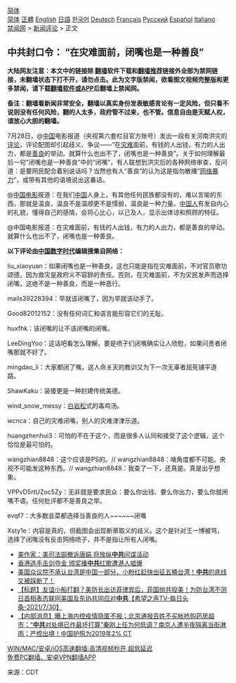  <!-- 面包屑导航 --> <div class="breadcrumb"><!-- GTranslate: https://gtranslate.io/ -->  <div class="switcher notranslate">  <div class="selected">  <a href="#" onclick="return false;"> 简体</a>  </div>  <div class="option">  <a href="https://www.bannedbook.org" onclick="doGTranslate('zh-CN|zh-CN');jQuery('div.switcher div.selected a').html(jQuery(this).html());return false;" title="简体中文" class="nturl selected"> 简体</a>  <a href="https://www.bannedbook.org/zh-tw/" onclick="doGTranslate('zh-CN|zh-TW');jQuery('div.switcher div.selected a').html(jQuery(this).html());return false;" title="繁體中文" class="nturl"> 正體</a>  <a href="https://www.bannedbook.org/en/" onclick="doGTranslate('zh-CN|en');jQuery('div.switcher div.selected a').html(jQuery(this).html());return false;" title="English" class="nturl"> English</a>  <a href="https://www.bannedbook.org/ja/" onclick="doGTranslate('zh-CN|ja');jQuery('div.switcher div.selected a').html(jQuery(this).html());return false;" title="日本語" class="nturl"> 日語</a>  <a href="https://www.bannedbook.org/ko/" onclick="doGTranslate('zh-CN|ko');jQuery('div.switcher div.selected a').html(jQuery(this).html());return false;" title="한국어" class="nturl"> 한국어</a>  <a href="https://www.bannedbook.org/de/" onclick="doGTranslate('zh-CN|de');jQuery('div.switcher div.selected a').html(jQuery(this).html());return false;" title="Deutsch" class="nturl"> Deutsch</a>  <a href="https://www.bannedbook.org/fr/" onclick="doGTranslate('zh-CN|fr');jQuery('div.switcher div.selected a').html(jQuery(this).html());return false;" title="Français" class="nturl"> Français</a>  <a href="https://www.bannedbook.org/ru/" onclick="doGTranslate('zh-CN|ru');jQuery('div.switcher div.selected a').html(jQuery(this).html());return false;" title="Русский" class="nturl"> Русский</a>  <a href="https://www.bannedbook.org/es/" onclick="doGTranslate('zh-CN|es');jQuery('div.switcher div.selected a').html(jQuery(this).html());return false;" title="Español" class="nturl"> Español</a>  <a href="https://www.bannedbook.org/it/" onclick="doGTranslate('zh-CN|it');jQuery('div.switcher div.selected a').html(jQuery(this).html());return false;" title="Italiano" class="nturl"> Italiano</a>  </div>  </div>      <div class='breadcrumb-sub'><!-- Breadcrumb NavXT 6.3.0 --> <a href="https://www.bannedbook.org/" class="home">禁闻网</a> &gt; <a href="https://www.bannedbook.org/bnews/comments/" class="category">新闻评论</a> &gt; 正文</div></div><h2>中共封口令： “在灾难面前，闭嘴也是一种善良”</h2> <p class="notice"><b>大陆网友注意：本文中的链接除 <a href="https://github.com/bannedbook/fanqiang" >翻墙</a>软件下载和<a href="https://github.com/killgcd/justmysocks/blob/master/README.md">翻墙推荐</a>链接外全部为禁网链接，未翻墙状态下打不开，请勿点击。此为文字版禁闻，欲看图文视频完整版和更多禁闻，请下载<a href="https://github.com/bannedbook/fanqiang">翻墙软件或APP</a>后翻墙上禁闻网。</p><p>备注：翻墙看新闻非常安全，翻墙以真实身份发表敏感言论有一定风险，但只看不说则没有任何风险，翻的人太多，政府管不过来，也不管。信息自由是天赋人权，请放心大胆的翻墙。</b></p>  <div class="entry"> <p>7月28日，@<span class='wp_keywordlink_affiliate'><a href="https://www.bannedbook.org/" title="中国" target="_blank">中国</a></span>电影报道（央视第六套栏目官方账号）发出一段有关河南洪灾的<span class='wp_keywordlink_affiliate'><a href="https://www.bannedbook.org/bnews/comments/" title="新闻评论" target="_blank">评论</a></span>，评论配图却引起歧义、争议——“在<a href="https://www.bannedbook.org/bnews/tag/%E7%81%BE%E9%9A%BE/" class="st_tag internal_tag" rel="tag" title="标签 灾难 下的日志">灾难</a>面前，有钱的人出钱，有力的人出力，都是<a href="https://www.bannedbook.org/bnews/tag/%E5%96%84%E8%89%AF/" class="st_tag internal_tag" rel="tag" title="标签 善良 下的日志">善良</a>的举动。就算什么也出不了，闭嘴也是一种善良”。关于如何理解最后一句“闭嘴也是一种善良”中的“闭嘴”，有人联想到洪灾后的各种网络审查，反问道：是要网民配合着别说话吗？当然也有人“善良”的认为这是指勿散播“<a href="https://www.bannedbook.org/bnews/tag/%e7%bd%91%e7%bb%9c%e6%9a%b4%e5%8a%9b/" class="st_tag internal_tag" rel="tag" title="标签 网络暴力 下的日志">网络暴力</a>”，或带有其他的语境说出这番话。</p> <p>@<a href="https://www.bannedbook.org/bnews/tag/%E4%B8%AD%E5%9B%BD%E7%94%B5%E5%BD%B1/" class="st_tag internal_tag" rel="tag" title="标签 中国电影 下的日志">中国电影</a>报道：在我们<a href="https://www.bannedbook.org/bnews/tag/%E4%B8%AD%E5%9B%BD/" class="st_tag internal_tag" rel="tag" title="标签 中国 下的日志">中国</a>人身上，有其他任何民族都没有的，难以言喻的东西，那就是温良，温良不是温顺更不是懦弱，温良是一种力量。<a href="https://www.bannedbook.org/bnews/tag/%e4%b8%ad%e5%9b%bd%e4%ba%ba/" class="st_tag internal_tag" rel="tag" title="标签 中国人 下的日志">中国人</a>有发自内心的礼貌，懂得自己的感情，会将心比心，以己及人，显示出体谅和照顾的特征。</p> <p>@中国电影报道：在灾难面前，有钱的人出钱，有力的人出力，都是善良的举动。就算什么也出不了，闭嘴也是一种善良。</p> <p><strong>以下评论由<a href="https://www.bannedbook.org/bnews/tag/%e4%b8%ad%e5%9b%bd%e6%95%b0%e5%ad%97%e6%97%b6%e4%bb%a3/" class="st_tag internal_tag" rel="tag" title="标签 中国数字时代 下的日志">中国数字时代</a>编辑搜集自网络：</strong></p> <p>liu_xiaoyuan：如果闭嘴也是一种善良，这也只能是指在灾难面前，不对官员歌功颂德，因为救灾是政府义不容辞的责任。否则，在灾难面前，不为灾民发声而选择闭嘴，这绝不是一种善良，而是一种恶行。</p>  <p>mails39228394：早就该闭嘴了，因为早就该动手了。</p> <p>Good82012152：没有任何词汇和语言能形容它们的无耻。</p> <p>huxfhk：该闭嘴的让不该闭嘴的闭嘴。</p> <p>LeeDingYoo：这话吧看怎么理解，要是喷子们闭嘴确实让人欣慰，如果问责者闭嘴那就不好了。</p> <p>mingdao_li：大家都闭了嘴，这人命关天的教训又为下一次无辜者屈死铺平道路。</p>  <p>ShawKaku：装傻更是一种封建传统美德。</p> <p>wind_snow_messy：<a href="https://www.bannedbook.org/bnews/tag/%e7%99%bd%e5%b2%a9%e6%9d%be/" class="st_tag internal_tag" rel="tag" title="标签 白岩松 下的日志">白岩松</a>式的毒鸡汤。</p> <p>wcnca：自己的灾难闭嘴，别人的灾难津津乐道。</p> <p>huangzhenhui3：可怕的不在于这个，而是很多人认同和接受了这个逻辑，这个恰恰是最可怕的。</p> <p>wangzhian8848：这个应该是PS的。// wangzhian8848：啥角度都不可能。央视不可能发这种东西。// wangzhian8848：我查了一下，还真是。真是出乎想象。</p>  <p>VPPvD5rtUZoc5Zy：无非就是要求民众：要么你出钱、要么你出力，要么你就闭嘴不语。任何批评都不是善良之举。</p> <p>evqf7：大多数韭菜都选择当善良的人~~~~~~闭嘴</p> <p>Xsty1e：内容是真的，但截图会出现断章取义的歧义。这个是针对王一博被骂，选择了闭嘴没有反击网络喷子，并不是指让所有人闭嘴。</p> <ul class='op-related-articles' title='相关阅读'> <li><a href='https://www.bannedbook.org/bnews/comments/20210731/1597448.html' target='_blank'>美作家：美司法部撤诉唐娟 将放纵<b>中共</b>间谍活动</a></li> <li><a href='https://www.bannedbook.org/bnews/taiwannews/20210731/1597446.html' target='_blank'>香港选手击剑夺金 颁奖播<b>中共</b>红歌遭港人嘘爆</a></li> <li><a href='https://www.bannedbook.org/bnews/bannedvideo/20210731/1597425.html' target='_blank'>美国众议院不承认台湾是中国一部分，小粉红赶快出征五桶台湾！<b>中共</b>的底线又被踩断了！</a></li> <li><a href='https://www.bannedbook.org/bnews/comments/20210731/1597421.html' target='_blank'>【标题】友谊小船打翻？美防长出访菲律宾后，菲国抛共投美！为防台湾不测 日首相表态联同美国及东协共同应对<b>中共</b>【希望之声TV-每日头条-2021/7/30】</a></li> <li><a href='https://www.bannedbook.org/bnews/bannedvideo/20210731/1597419.html' target='_blank'>【内部消息】曝上海内控疫情隐匿不报；北京通报百姓不买帐抢购药房超市；“<b>中共</b>对处境已作最坏打算”秦刚上任为何低调？南京人遭半夜隔离当街淋雨；严控出境！中国护照为2019年2% CT</a></li> </ul> <p class="texttj"> <a href="https://github.com/bannedbook/fanqiang/wiki/V2ray%E6%9C%BA%E5%9C%BA" target="_blank">WIN/MAC/安卓/iOS高速翻墙:高清视频秒开,超低延迟</a><br/> <a href="https://github.com/bannedbook/fanqiang/wiki/%E7%A6%81%E9%97%BB%E7%BD%91%E5%AE%89%E5%8D%93%E7%BF%BB%E5%A2%99%E6%96%B0%E9%97%BBAPP" target="_blank">免费PC翻墙、安卓VPN翻墙APP</a></p><p> 来源：CDT </p> <a name='sharetosocial'></a>  <div style="margin-bottom:5px;padding-bottom:5px;clear:both"> <div id="archive-pix-1" class="banner-ads"> <!-- AuctionX Display platform tag START --> <div id="26318x728x90x621x_ADSLOT2" clicktrack="%%CLICK_URL_ESC%%"></div> <!-- AuctionX Display platform tag END --> </div> <div id="archive-pix-2" class="banner-ads"> <!-- AuctionX Display platform tag START --> <div id="26315x300x250x621x_ADSLOT2" clicktrack="%%CLICK_URL_ESC%%"></div> <!-- AuctionX Display platform tag END --> </div> </div>  <div id="archive-pix-1" class="banner-ads"> <!-- AuctionX Display platform tag START --> <div id="26318x728x90x621x_ADSLOT3" clicktrack="%%CLICK_URL_ESC%%"></div> <!-- AuctionX Display platform tag END --> </div> </div><!--END ENTRY--> 